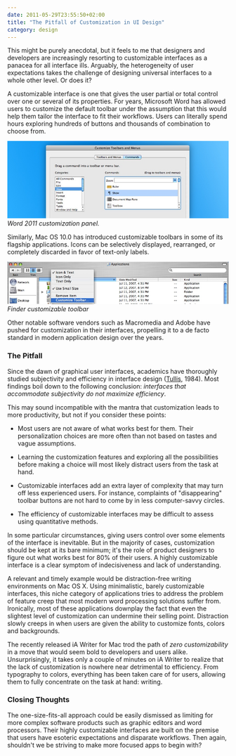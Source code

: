 ```yaml
---
date: 2011-05-29T23:55:50+02:00
title: "The Pitfall of Customization in UI Design"
category: design
---
```


This might be purely anecdotal, but it feels to me that designers and developers are increasingly resorting to customizable interfaces as a panacea for all interface ills. Arguably, the heterogeneity of user expectations takes the challenge of designing universal interfaces to a whole other level. Or does it?

A customizable interface is one that gives the user partial or total control over one or several of its properties. For years, Microsoft Word has allowed users to customize the default toolbar under the assumption that this would help them tailor the interface to fit their workflows. Users can literally spend hours exploring hundreds of buttons and thousands of combination to choose from.

![Word customization panel](word-2011.jpg) _Word 2011 customization panel._

Similarly, Mac OS 10.0 has introduced customizable toolbars in some of its flagship applications. Icons can be selectively displayed, rearranged, or completely discarded in favor of text-only labels.

![Finder customizable toolbar](finder-toolbar.jpg) _Finder customizable toolbar_

Other notable software vendors such as Macromedia and Adobe have pushed for customization in their interfaces, propelling it to a de facto standard in modern application design over the years.

### The Pitfall

Since the dawn of graphical user interfaces, academics have thoroughly studied subjectivity and efficiency in interface design ([Tullis], 1984). Most findings boil down to the following conclusion: *interfaces that accommodate subjectivity do not maximize efficiency*.

This may sound incompatible with the mantra that customization leads to more productivity, but not if you consider these points:

* Most users are not aware of what works best for them. Their personalization choices are more often than not based on tastes and vague assumptions.

* Learning the customization features and exploring all the possibilities before making a choice will most likely distract users from the task at hand.

* Customizable interfaces add an extra layer of complexity that may turn off less experienced users. For instance, complaints of "disappearing" toolbar buttons are not hard to come by in less computer-savvy circles.

* The efficiency of customizable interfaces may be difficult to assess using quantitative methods.

In some particular circumstances, giving users control over some elements of the interface is inevitable. But in the majority of cases, customization should be kept at its bare minimum; it's the role of product designers to figure out what works best for 80% of their users. A highly customizable interface is a clear symptom of indecisiveness and lack of understanding.

A relevant and timely example would be distraction-free writing environments on Mac OS X. Using minimalistic, barely customizable interfaces, this niche category of applications tries to address the problem of feature creep that most modern word processing solutions suffer from. Ironically, most of these applications downplay the fact that even the slightest level of customization can undermine their selling point. Distraction slowly creeps in when users are given the ability to customize fonts, colors and backgrounds.

The recently released iA Writer for Mac trod the path of *zero customizability* in a move that would seem bold to developers and users alike. Unsurprisingly, it takes only a couple of minutes on iA Writer to realize that the lack of customization is nowhere near detrimental to efficiency. From typography to colors, everything has been taken care of for users, allowing them to fully concentrate on the task at hand: writing.

### Closing Thoughts

The one-size-fits-all approach could be easily dismissed as limiting for more complex software products such as graphic editors and word processors. Their highly customizable interfaces are built on the premise that users have esoteric expectations and disparate workflows. Then again, shouldn't we be striving to make  more focused apps to begin with?

[Tullis]: http://scholarship.rice.edu/handle/1911/15866
